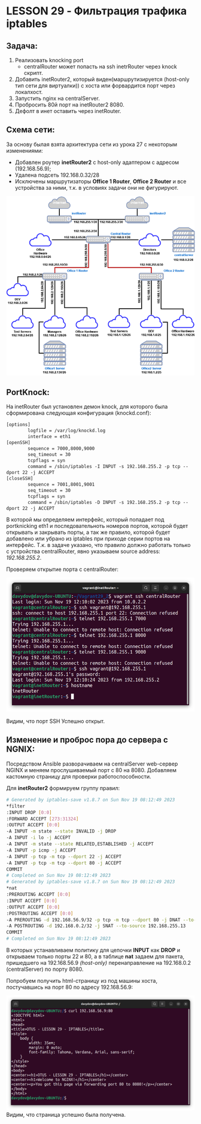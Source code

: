 # LESSON 29 - Фильтрация трафика iptables

## Задача:
1. Реализовать knocking port
    -  centralRouter может попасть на ssh inetrRouter через knock скрипт.
2. Добавить inetRouter2, который виден(маршрутизируется (host-only тип сети для виртуалки)) с хоста или форвардится порт через локалхост.
3. Запустить nginx на centralServer.
4. Пробросить 80й порт на inetRouter2 8080.
5. Дефолт в инет оставить через inetRouter.

## Схема сети:
За основу былая взята архитектура сети из урока 27 с некоторым изменениями:
  - Добавлен роутер **inetRouter2** c host-only адаптером с адресом (192.168.56.9);
  - Удалена подсеть 192.168.0.32/28
  - Исключены маршрутизаторы **Office 1 Router**, **Office 2 Router** и все устройства за ними, т.к. в условиях задачи они не фигурируют.

![img](./img/Network_scheme_29.png)

## PortKnock:
На inetRouter был установлен демон knock, для которого была сформирована следующая конфигурация (knockd.conf):
```
[options]
        logfile = /var/log/knockd.log
        interface = eth1
[openSSH]
        sequence = 7000,8000,9000
        seq_timeout = 30
        tcpflags = syn
        command = /sbin/iptables -I INPUT -s 192.168.255.2 -p tcp --dport 22 -j ACCEPT
[closeSSH]
        sequence = 7001,8001,9001
        seq_timeout = 30
        tcpflags = syn
        command = /sbin/iptables -D INPUT -s 192.168.255.2 -p tcp --dport 22 -j ACCEPT
```

В которой мы определяем интерфейс, который попадает под portknicking eth1 и последовательноть номеров портов, которой будет открывать и закрывать порты, а так же правило, которой будет добавлено или убрано из iptables при приходе серии портов на интерфейс. Т.к. в задаче указано, что правило должно работать только с устройства centralRouter, явно указываем source address: *192.168.255.2*.

Проверяем открытие порта с centralRouter:

![img](./img/Open_ssh.png)

Видим, что порт SSH Успешно открыт.

## Изменение и проброс пора до сервера с NGNIX:

Посредством Ansible разворачиваем на centralServer web-сервер NGINX и меняем прослушиваемый порт с 80 на 8080. Добавляем кастомную страницу для проверки работоспособности.

Для **inetRouter2** формируем группу правил:

```bash
# Generated by iptables-save v1.8.7 on Sun Nov 19 08:12:49 2023
*filter
:INPUT DROP [0:0]
:FORWARD ACCEPT [273:31324]
:OUTPUT ACCEPT [0:0]
-A INPUT -m state --state INVALID -j DROP
-A INPUT -i lo -j ACCEPT
-A INPUT -m state --state RELATED,ESTABLISHED -j ACCEPT
-A INPUT -p icmp -j ACCEPT
-A INPUT -p tcp -m tcp --dport 22 -j ACCEPT
-A INPUT -p tcp -m tcp --dport 80 -j ACCEPT
COMMIT
# Completed on Sun Nov 19 08:12:49 2023
# Generated by iptables-save v1.8.7 on Sun Nov 19 08:12:49 2023
*nat
:PREROUTING ACCEPT [0:0]
:INPUT ACCEPT [0:0]
:OUTPUT ACCEPT [0:0]
:POSTROUTING ACCEPT [0:0]
-A PREROUTING -d 192.168.56.9/32 -p tcp -m tcp --dport 80 -j DNAT --to-destination 192.168.0.2:8080
-A POSTROUTING -d 192.168.0.2/32 -j SNAT --to-source 192.168.255.13
COMMIT
# Completed on Sun Nov 19 08:12:49 2023
```

В которых устанавливаем политику для цепочки **INPUT** как **DROP** и открываем только порты 22 и 80, а в таблице **nat** задаем для пакета, пришедшего на 192.168.56.9 *(host-only)* перенаправление на 192.168.0.2 (centralServer) по порту 8080.

Попробуем получить html-страницу из под машины хоста, постучавшись на порт 80 по адресу 192.168.56.9:

![img](./img/Test_web_80.png)
Видим, что страница успешно была получена.